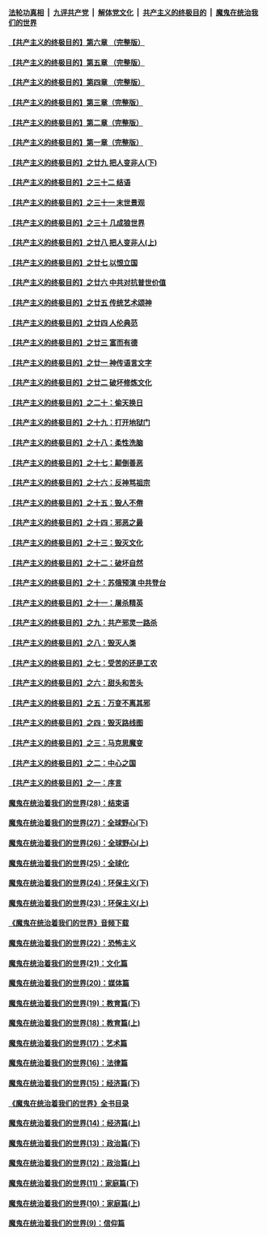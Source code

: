 ####  [法轮功真相](../../../../basic/blob/master/README.md?t=07091231) &nbsp;|&nbsp; [九评共产党](../../../../9ping.md/blob/master/README.md?t=07091231) &nbsp;|&nbsp; [解体党文化](../../../../jtdwh.md/blob/master/README.md?t=07091231)  &nbsp;|&nbsp; [共产主义的终极目的](../../../../gczydzjmd.md/blob/master/README.md?t=07091231) &nbsp;|&nbsp; [魔鬼在统治我们的世界](../../../../mgztzwmdsj.md/blob/master/README.md?t=07091231) 

#### [【共产主义的终极目的】第六章 （完整版）](../pages/nsc422/n11428913.md?t=07091231) 

#### [【共产主义的终极目的】第五章 （完整版）](../pages/nsc422/n11428912.md?t=07091231) 

#### [【共产主义的终极目的】第四章 （完整版）](../pages/nsc422/n11428907.md?t=07091231) 

#### [【共产主义的终极目的】第三章（完整版）](../pages/nsc422/n11428848.md?t=07091231) 

#### [【共产主义的终极目的】第二章（完整版）](../pages/nsc422/n11428831.md?t=07091231) 

#### [【共产主义的终极目的】第一章（完整版）](../pages/nsc422/n11417651.md?t=07091231) 

#### [【共产主义的终极目的】之廿九 把人变非人(下)](../pages/nsc422/n11344140.md?t=07091231) 

#### [【共产主义的终极目的】之三十二 结语](../pages/nsc422/n11360535.md?t=07091231) 

#### [【共产主义的终极目的】之三十一 末世景观](../pages/nsc422/n11351129.md?t=07091231) 

#### [【共产主义的终极目的】之三十 几成狼世界](../pages/nsc422/n11348280.md?t=07091231) 

#### [【共产主义的终极目的】之廿八 把人变非人(上)](../pages/nsc422/n11340492.md?t=07091231) 

#### [【共产主义的终极目的】之廿七 以恨立国](../pages/nsc422/n11336944.md?t=07091231) 

#### [【共产主义的终极目的】之廿六 中共对抗普世价值](../pages/nsc422/n11324785.md?t=07091231) 

#### [【共产主义的终极目的】之廿五 传统艺术颂神](../pages/nsc422/n11296396.md?t=07091231) 

#### [【共产主义的终极目的】之廿四 人伦典范](../pages/nsc422/n11296397.md?t=07091231) 

#### [【共产主义的终极目的】之廿三 富而有德](../pages/nsc422/n11283598.md?t=07091231) 

#### [【共产主义的终极目的】之廿一 神传语言文字](../pages/nsc422/n11263265.md?t=07091231) 

#### [【共产主义的终极目的】之廿二 破坏修炼文化](../pages/nsc422/n11245728.md?t=07091231) 

#### [【共产主义的终极目的】之二十：偷天换日](../pages/nsc422/n11238846.md?t=07091231) 

#### [【共产主义的终极目的】之十九：打开地狱门](../pages/nsc422/n11206376.md?t=07091231) 

#### [【共产主义的终极目的】之十八：柔性洗脑](../pages/nsc422/n11199994.md?t=07091231) 

#### [【共产主义的终极目的】之十七：颠倒善恶](../pages/nsc422/n11179782.md?t=07091231) 

#### [【共产主义的终极目的】之十六：反神骂祖宗](../pages/nsc422/n11166798.md?t=07091231) 

#### [【共产主义的终极目的】之十五：毁人不倦](../pages/nsc422/n11166792.md?t=07091231) 

#### [【共产主义的终极目的】之十四：邪恶之最](../pages/nsc422/n11150249.md?t=07091231) 

#### [【共产主义的终极目的】之十三：毁灭文化](../pages/nsc422/n11135227.md?t=07091231) 

#### [【共产主义的终极目的】之十二：破坏自然](../pages/nsc422/n11135214.md?t=07091231) 

#### [【共产主义的终极目的】之十：苏俄预演 中共登台](../pages/nsc422/n11118424.md?t=07091231) 

#### [【共产主义的终极目的】之十一：屠杀精英](../pages/nsc422/n11118442.md?t=07091231) 

#### [【共产主义的终极目的】之九：共产邪灵一路杀](../pages/nsc422/n11114139.md?t=07091231) 

#### [【共产主义的终极目的】之八：毁灭人类](../pages/nsc422/n11108503.md?t=07091231) 

#### [【共产主义的终极目的】之七：受苦的还是工农](../pages/nsc422/n11101809.md?t=07091231) 

#### [【共产主义的终极目的】之六：甜头和苦头](../pages/nsc422/n11096971.md?t=07091231) 

#### [【共产主义的终极目的】之五：万变不离其邪](../pages/nsc422/n11091285.md?t=07091231) 

#### [【共产主义的终极目的】之四：毁灭路线图](../pages/nsc422/n11086284.md?t=07091231) 

#### [【共产主义的终极目的】之三：马克思魔变](../pages/nsc422/n11061941.md?t=07091231) 

#### [【共产主义的终极目的】之二：中心之国](../pages/nsc422/n11047728.md?t=07091231) 

#### [【共产主义的终极目的】之一：序言](../pages/nsc422/n11086077.md?t=07091231) 

#### [魔鬼在统治着我们的世界(28)：结束语](../pages/nsc422/n10936246.md?t=07091231) 

#### [魔鬼在统治着我们的世界(27)：全球野心(下)](../pages/nsc422/n10928319.md?t=07091231) 

#### [魔鬼在统治着我们的世界(26)：全球野心(上)](../pages/nsc422/n10900318.md?t=07091231) 

#### [魔鬼在统治着我们的世界(25)：全球化](../pages/nsc422/n10788205.md?t=07091231) 

#### [魔鬼在统治着我们的世界(24)：环保主义(下)](../pages/nsc422/n10695307.md?t=07091231) 

#### [魔鬼在统治着我们的世界(23)：环保主义(上)](../pages/nsc422/n10688613.md?t=07091231) 

#### [《魔鬼在统治着我们的世界》音频下载](../pages/nsc422/n10635553.md?t=07091231) 

#### [魔鬼在统治着我们的世界(22)：恐怖主义](../pages/nsc422/n10614727.md?t=07091231) 

#### [魔鬼在统治着我们的世界(21)：文化篇](../pages/nsc422/n10597706.md?t=07091231) 

#### [魔鬼在统治着我们的世界(20)：媒体篇](../pages/nsc422/n10586579.md?t=07091231) 

#### [魔鬼在统治着我们的世界(19)：教育篇(下)](../pages/nsc422/n10564808.md?t=07091231) 

#### [魔鬼在统治着我们的世界(18)：教育篇(上)](../pages/nsc422/n10526970.md?t=07091231) 

#### [魔鬼在统治着我们的世界(17)：艺术篇](../pages/nsc422/n10499093.md?t=07091231) 

#### [魔鬼在统治着我们的世界(16)：法律篇](../pages/nsc422/n10485969.md?t=07091231) 

#### [魔鬼在统治着我们的世界(15)：经济篇(下)](../pages/nsc422/n10469975.md?t=07091231) 

#### [《魔鬼在统治着我们的世界》全书目录](../pages/nsc422/n10464261.md?t=07091231) 

#### [魔鬼在统治着我们的世界(14)：经济篇(上)](../pages/nsc422/n10457370.md?t=07091231) 

#### [魔鬼在统治着我们的世界(13)：政治篇(下)](../pages/nsc422/n10448270.md?t=07091231) 

#### [魔鬼在统治着我们的世界(12)：政治篇(上)](../pages/nsc422/n10444576.md?t=07091231) 

#### [魔鬼在统治着我们的世界(11)：家庭篇(下)](../pages/nsc422/n10440961.md?t=07091231) 

#### [魔鬼在统治着我们的世界(10)：家庭篇(上)](../pages/nsc422/n10435448.md?t=07091231) 

#### [魔鬼在统治着我们的世界(9)：信仰篇](../pages/nsc422/n10432159.md?t=07091231) 

